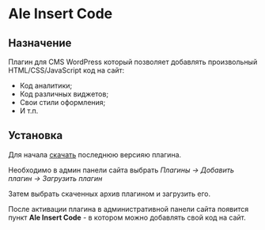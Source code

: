 # Ale Insert Code

## Назначение

Плагин для CMS WordPress который позволяет добавлять произвольный HTML/CSS/JavaScript код на сайт:

- Код аналитики;
- Код различных виджетов;
- Свои стили оформления;
- И т.п.

## Установка

Для начала [скачать](https://github.com/aletoropov/ale_insert_code/releases/ "Страница для скачивания плагина") последнюю версияю плагина.

Необходимо в админ панели сайта выбрать *Плагины -> Добавить плагин -> Загрузить плагин*

Затем выбрать скаченных архив плагином и загрузить его.

После активации плагина в административной панели сайта появится пункт **Ale Insert Code** - в котором можно добавлять свой код на сайт.
